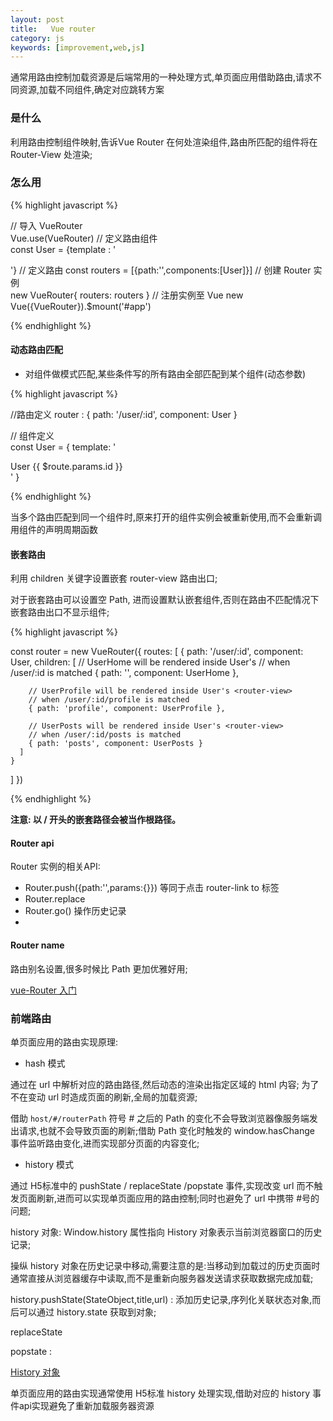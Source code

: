 ```yaml
---
layout: post
title:   Vue router
category: js
keywords: [improvement,web,js]
---
```


通常用路由控制加载资源是后端常用的一种处理方式,单页面应用借助路由,请求不同资源,加载不同组件,确定对应跳转方案

### 是什么

利用路由控制组件映射,告诉Vue Router 在何处渲染组件,路由所匹配的组件将在 Router-View 处渲染;

### 怎么用

{% highlight javascript %} 

// 导入 VueRouter   
Vue.use(VueRouter)
// 定义路由组件   
const User = {template : '<div><div>'}
// 定义路由 
const routers = [{path:'',components:[User]}]
// 创建 Router 实例  
new VueRouter{
    routers: routers
}
// 注册实例至 Vue 
new Vue({VueRouter}).$mount('#app')

{% endhighlight %}


#### 动态路由匹配 

* 对组件做模式匹配,某些条件写的所有路由全部匹配到某个组件(动态参数)   

{% highlight javascript %} 

//路由定义
router : {
    path: '/user/:id',
    component: User
}

// 组件定义  
const User = {
    template: '<div>User {{ $route.params.id }}</div>'
}


{% endhighlight %}

当多个路由匹配到同一个组件时,原来打开的组件实例会被重新使用,而不会重新调用组件的声明周期函数   

#### 嵌套路由  

利用 children 关键字设置嵌套 router-view 路由出口;

对于嵌套路由可以设置空 Path, 进而设置默认嵌套组件,否则在路由不匹配情况下嵌套路由出口不显示组件;

{% highlight javascript %} 

const router = new VueRouter({
  routes: [
    { path: '/user/:id', component: User,
      children: [
        // UserHome will be rendered inside User's <router-view>
        // when /user/:id is matched
        { path: '', component: UserHome },
                
        // UserProfile will be rendered inside User's <router-view>
        // when /user/:id/profile is matched
        { path: 'profile', component: UserProfile },

        // UserPosts will be rendered inside User's <router-view>
        // when /user/:id/posts is matched
        { path: 'posts', component: UserPosts }
      ]
    }
  ]
})


{% endhighlight %}

**注意: 以 / 开头的嵌套路径会被当作根路径。**

#### Router api  

Router 实例的相关API: 

*  Router.push({path:'',params:{}})  等同于点击 router-link to 标签      
*  Router.replace         
*  Router.go() 操作历史记录           
*

#### Router name  

路由别名设置,很多时候比 Path 更加优雅好用;   


[vue-Router 入门](https://segmentfault.com/a/1190000009651628)

### 前端路由 

单页面应用的路由实现原理: 

*  hash 模式 

通过在 url 中解析对应的路由路径,然后动态的渲染出指定区域的 html 内容; 为了不在变动 url 时造成页面的刷新,全局的加载资源;

借助 `host/#/routerPath`   符号 # 之后的 Path 的变化不会导致浏览器像服务端发出请求,也就不会导致页面的刷新;借助 Path 变化时触发的 window.hasChange 事件监听路由变化,进而实现部分页面的内容变化;  


* history 模式

通过 H5标准中的 pushState / replaceState /popstate 事件,实现改变 url 而不触发页面刷新,进而可以实现单页面应用的路由控制;同时也避免了 url 中携带 #号的问题;

history 对象:  Window.history 属性指向 History 对象表示当前浏览器窗口的历史记录;

操纵 history 对象在历史记录中移动,需要注意的是:当移动到加载过的历史页面时通常直接从浏览器缓存中读取,而不是重新向服务器发送请求获取数据完成加载;

history.pushState(StateObject,title,url) : 添加历史记录,序列化关联状态对象,而后可以通过 history.state 获取到对象;

replaceState 

popstate : 

[History 对象](http://javascript.ruanyifeng.com/bom/history.html)

单页面应用的路由实现通常使用 H5标准 history 处理实现,借助对应的 history 事件api实现避免了重新加载服务器资源
